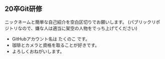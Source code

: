 ## 20卒Git研修
ニックネームと簡単な自己紹介を空白区切りでお願いします。
(パブリックリポジトリなので、嫌な人は適当に架空の人物をでっち上げてください)

- GitHubアカウント名は たくのこ です。
- 珈琲とカメラと資格を取ることが好きです。
- よろしくおねがいします。
